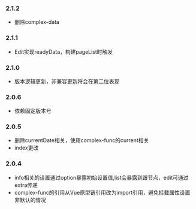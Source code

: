 ### 2.1.2
- 删除complex-data

### 2.1.1
- Edit实现readyData，构建pageList时触发

### 2.1.0
- 版本逻辑更新，非兼容更新将会在第二位表现

### 2.0.6
- 依赖固定版本号

### 2.0.5
- 删除currentDate相关，使用complex-func的current相关
- index更改

### 2.0.4
- info相关的设置通过option暴露初始设置值,list会暴露到跟节点，edit可通过extra传递
- complex-func的引用从Vue原型链引用改为import引用，避免挂载属性设置非默认的情况